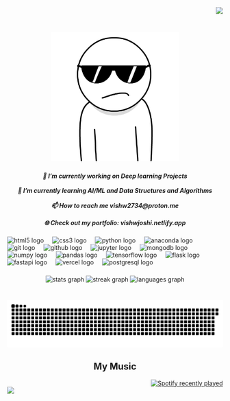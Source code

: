 <div align="right">
  <img src="https://visitor-badge.laobi.icu/badge?page_id=vishw2703.vishw2703&"  />
</div>

###

<br clear="both">

<div align="center">
  <img height="300" src="https://raw.githubusercontent.com/ppat94/ppat94/master/assets/cool.gif"  />
</div>

###

<h5 align="center">🔭 I’m currently working on Deep learning Projects<br><br>🌱 I’m currently learning AI/ML and Data Structures and Algorithms<br><br>📫 How to reach me vishw2734@proton.me<br><br>🌐 Check out my portfolio: vishwjoshi.netlify.app</h5>

###

<div align="left">
  <img src="https://cdn.jsdelivr.net/gh/devicons/devicon/icons/html5/html5-original.svg" height="30" alt="html5 logo"  />
  <img width="12" />
  <img src="https://cdn.jsdelivr.net/gh/devicons/devicon/icons/css3/css3-original.svg" height="30" alt="css3 logo"  />
  <img width="12" />
  <img src="https://cdn.jsdelivr.net/gh/devicons/devicon/icons/python/python-original.svg" height="30" alt="python logo"  />
  <img width="12" />
  <img src="https://cdn.jsdelivr.net/gh/devicons/devicon/icons/anaconda/anaconda-original.svg" height="30" alt="anaconda logo"  />
  <img width="12" />
  <img src="https://skillicons.dev/icons?i=git" height="30" alt="git logo"  />
  <img width="12" />
  <img src="https://skillicons.dev/icons?i=github" height="30" alt="github logo"  />
  <img width="12" />
  <img src="https://cdn.jsdelivr.net/gh/devicons/devicon/icons/jupyter/jupyter-original.svg" height="30" alt="jupyter logo"  />
  <img width="12" />
  <img src="https://cdn.jsdelivr.net/gh/devicons/devicon/icons/mongodb/mongodb-original.svg" height="30" alt="mongodb logo"  />
  <img width="12" />
  <img src="https://cdn.jsdelivr.net/gh/devicons/devicon/icons/numpy/numpy-original.svg" height="30" alt="numpy logo"  />
  <img width="12" />
  <img src="https://cdn.jsdelivr.net/gh/devicons/devicon/icons/pandas/pandas-original.svg" height="30" alt="pandas logo"  />
  <img width="12" />
  <img src="https://cdn.jsdelivr.net/gh/devicons/devicon/icons/tensorflow/tensorflow-original.svg" height="30" alt="tensorflow logo"  />
  <img width="12" />
  <img src="https://img.shields.io/badge/Flask-000000?logo=flask&logoColor=white&style=for-the-badge" height="30" alt="flask logo"  />
  <img width="12" />
  <img src="https://img.shields.io/badge/FastAPI-009688?logo=fastapi&logoColor=white&style=for-the-badge" height="30" alt="fastapi logo"  />
  <img width="12" />
  <img src="https://skillicons.dev/icons?i=vercel" height="30" alt="vercel logo"  />
  <img width="12" />
  <img src="https://cdn.simpleicons.org/postgresql/4169E1" height="30" alt="postgresql logo"  />
</div>

###

<div align="center">
  <img src="https://github-readme-stats.vercel.app/api?username=vishw2703&hide_title=false&hide_rank=false&show_icons=true&include_all_commits=true&count_private=true&disable_animations=false&theme=dracula&locale=en&hide_border=false" height="150" alt="stats graph"  />
  <img src="https://streak-stats.demolab.com?user=vishw2703&locale=en&mode=daily&theme=dracula&hide_border=false&border_radius=5" height="150" alt="streak graph"  />
  <img src="https://github-readme-stats.vercel.app/api/top-langs?username=vishw2703&locale=en&hide_title=false&layout=compact&card_width=320&langs_count=5&theme=dracula&hide_border=false" height="150" alt="languages graph"  />
</div>

###

<br clear="both">

<img src="https://raw.githubusercontent.com/vishw2703/vishw2703/output/snake.svg" alt="Snake animation" />

###

<h2 align="center">My Music</h2>


<div align="right">
  <a href="https://open.spotify.com/user/cq4r9wsvor6fjrt3ayh606hc2">
    <img src="https://spotify-recently-played-readme.vercel.app/api?user=cq4r9wsvor6fjrt3ayh606hc2&count=5&unique=true&width=500" alt="Spotify recently played"  />
  </a>
  <div align="left">
  <img height="200" src="https://media1.tenor.com/m/MoTin70AuWsAAAAC/music-listen.gif"  />
</div>
</div>

###
